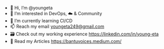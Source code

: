 - 👋 Hi, I’m @youngeta
- 👀 I’m interested in DevOps, ☁️ & Community
- 🌱 I’m currently learning CI/CD
- 📫 Reach my email youngeta249@gmail.com
- 🗃 Check out my working experience https://linkedin.com/in/young-eta
- 📖 Read my Articles https://bantuvoices.medium.com/
<!---
youngeta/youngeta is a ✨ special ✨ repository because its `README.md` (this file) appears on your GitHub profile.
You can click the Preview link to take a look at your changes.
--->

